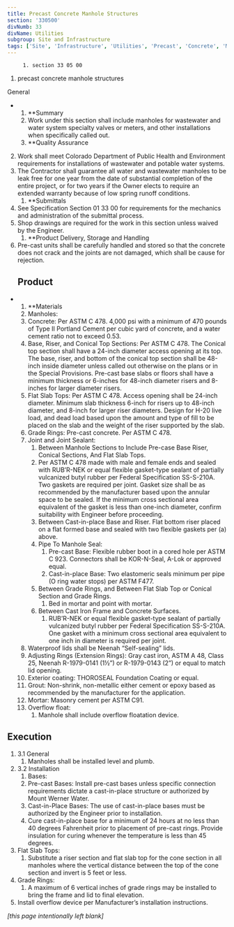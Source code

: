 ```yaml
---
title: Precast Concrete Manhole Structures
section: '330500'
divNumb: 33
divName: Utilities
subgroup: Site and Infrastructure
tags: ['Site', 'Infrastructure', 'Utilities', 'Precast', 'Concrete', 'Manhole', 'Structures']
---
```


         1. section 33 05 00
   1. precast concrete manhole structures

General

* 
	1. **Summary
   1. Work under this section shall include manholes for wastewater and water system specialty valves or meters, and other installations when specifically called out. 
	1. **Quality Assurance
2. Work shall meet Colorado Department of Public Health and Environment requirements for installations of wastewater and potable water systems.
3. The Contractor shall guarantee all water and wastewater manholes to be leak free for one year from the date of substantial completion of the entire project, or for two years if the Owner elects to require an extended warranty because of low spring runoff conditions.
	1. **Submittals
4. See Specification Section 01 33 00 for requirements for the mechanics and administration of the submittal process.
5. Shop drawings are required for the work in this section unless waived by the Engineer. 
	1. **Product Delivery, Storage and Handling
6. Pre-cast units shall be carefully handled and stored so that the concrete does not crack and the joints are not damaged, which shall be cause for rejection.
   ## Product

* 
	1. **Materials
   1. Manholes:
	1. Concrete: Per ASTM C 478. 4,000 psi with a minimum of 470 pounds of Type II Portland Cement per cubic yard of concrete, and a water cement ratio not to exceed 0.53.
	2. Base, Riser, and Conical Top Sections: Per ASTM C 478. The Conical top section shall have a 24-inch diameter access opening at its top. The base, riser, and bottom of the conical top section shall be 48-inch inside diameter unless called out otherwise on the plans or in the Special Provisions. Pre-cast base slabs or floors shall have a minimum thickness or 6-inches for 48-inch diameter risers and 8-inches for larger diameter risers.
	3. Flat Slab Tops: Per ASTM C 478. Access opening shall be 24-inch diameter. Minimum slab thickness 6-inch for risers up to 48-inch diameter, and 8-inch for larger riser diameters. Design for H-20 live load, and dead load based upon the amount and type of fill to be placed on the slab and the weight of the riser supported by the slab.
	4. Grade Rings: Pre-cast concrete. Per ASTM C 478.
	5. Joint and Joint Sealant:
		1. Between Manhole Sections to Include Pre-case Base Riser, Conical Sections, And Flat Slab Tops.
		2. Per ASTM C 478 made with male and female ends and sealed with RUB’R-NEK or equal flexible gasket-type sealant of partially vulcanized butyl rubber per Federal Specification SS-S-210A. Two gaskets are required per joint. Gasket size shall be as recommended by the manufacturer based upon the annular space to be sealed. If the minimum cross sectional area equivalent of the gasket is less than one-inch diameter, confirm suitability with Engineer before proceeding.
		3. Between Cast-in-place Base and Riser. Flat bottom riser placed on a flat formed base and sealed with two flexible gaskets per (a) above.
		4. Pipe To Manhole Seal:
			1. Pre-cast Base: Flexible rubber boot in a cored hole per ASTM C 923. Connectors shall be KOR-N-Seal, A-Lok or approved equal.
			2. Cast-in-place Base: Two elastomeric seals minimum per pipe (O ring water stops) per ASTM F477.
		5. Between Grade Rings, and Between Flat Slab Top or Conical Section and Grade Rings.
			1. Bed in mortar and point with mortar.
		6. Between Cast Iron Frame and Concrete Surfaces.
			1. RUB’R-NEK or equal flexible gasket-type sealant of partially vulcanized butyl rubber per Federal Specification SS-S-210A. One gasket with a minimum cross sectional area equivalent to one inch in diameter is required per joint.
	6. Waterproof lids shall be Neenah “Self-sealing” lids.
	7. Adjusting Rings (Extension Rings): Gray cast iron, ASTM A 48, Class 25, Neenah R-1979-0141 (1½”) or R-1979-0143 (2”) or equal to match lid opening.
	8. Exterior coating: THOROSEAL Foundation Coating or equal.
	9. Grout: Non-shrink, non-metallic either cement or epoxy based as recommended by the manufacturer for the application.
	10. Mortar: Masonry cement per ASTM C91. 
	11. Overflow float:
		1. Manhole shall include overflow floatation device.


## Execution

1. 3.1 General
   1. Manholes shall be installed level and plumb. 
1. 3.2 Installation
   1. Bases:
	1. Pre-cast Bases: Install pre-cast bases unless specific connection requirements dictate a cast-in-place structure or authorized by Mount Werner Water.
	2. Cast-in-Place Bases: The use of cast-in-place bases must be authorized by the Engineer prior to installation.
	3. Cure cast-in-place base for a minimum of 24 hours at no less than 40 degrees Fahrenheit prior to placement of pre-cast rings. Provide insulation for curing whenever the temperature is less than 45 degrees.
2. Flat Slab Tops:
      1. Substitute a riser section and flat slab top for the cone section in all manholes where the vertical distance between the top of the cone section and invert is 5 feet or less.
3. Grade Rings:
      1. A maximum of 6 vertical inches of grade rings may be installed to bring the frame and lid to final elevation. 
4. Install overflow device per Manufacturer’s installation instructions.

*[this page intentionally left blank]*

